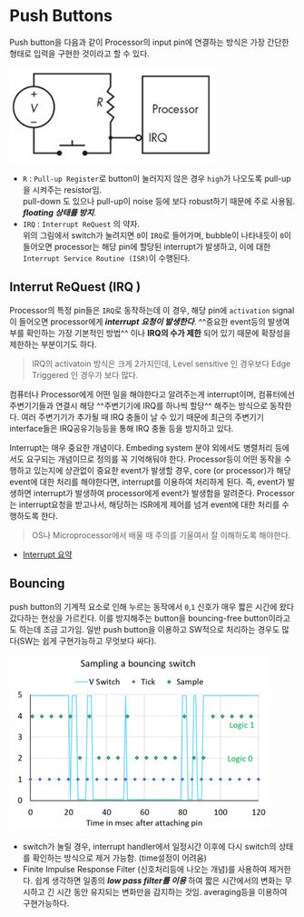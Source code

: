 # Push Buttons 

Push button을 다음과 같이 Processor의 input pin에 연결하는 방식은 가장 간단한 형태로 입력을 구현한 것이라고 할 수 있다.

![button](img/simple_pushbutton.png)

* `R` : `Pull-up Register`로 button이 눌러지지 않은 경우 `high`가 나오도록 pull-up을 시켜주는 resistor임.  
        pull-down 도 있으나 pull-up이 noise 등에 보다 robust하기 때문에 주로 사용됨. ***floating 상태를 방지***.
* `IRQ` : `Interrupt ReQuest` 의 약자.  
        위의 그림에서 switch가 눌려지면 `0`이 `IRQ`로 들어가며, bubble이 나타내듯이 `0`이 들어오면 processor는 해당 pin에 할당된 interrupt가 발생하고, 이에 대한 `Interrupt Service Routine (ISR)`이 수행된다.


## Interrut ReQuest (IRQ )

Processor의 특정 pin들은 `IRQ`로 동작하는데 이 경우, 해당 pin에 `activation` signal이 들어오면 processor에게 ***interrupt 요청이 발생한다***. ^^중요한 event등의 발생여부를 확인하는 가장 기본적인 방법^^ 이나 **IRQ의 수가 제한** 되어 있기 때문에 확장성을 제한하는 부분이기도 하다. 

> IRQ의 activatoin 방식은 크게 2가지인데, Level sensitive 인 경우보다 Edge Triggered 인 경우가 보다 많다.


 컴퓨터나 Processor에게 어떤 일을 해야한다고 알려주는게 interrupt이며, 컴퓨터에선 주변기기들과 연결시 해당 ^^주변기기에 IRQ를 하나씩 할당^^ 해주는 방식으로 동작한다. 여러 주변기기가 추가될 때 IRQ 충돌이 날 수 있기 때문에 최근의 주변기기 interface들은 IRQ공유기능등을 통해 IRQ 충돌 등을 방지하고 있다.

Interrupt는 매우 중요한 개념이다. Embeding system 분야 외에서도 병렬처리 등에서도 요구되는 개념이므로 정의를 꼭 기억해둬야 한다. Processor등이 어떤 동작을 수행하고 있는지에 상관없이 중요한 event가 발생할 경우, core (or processor)가 해당 event에 대한 처리를 해야한다면, interrupt를 이용하여 처리하게 된다. 즉, event가 발생하면 interrupt가 발생하여 processor에게 event가 발생함을 알려준다. Processor는 interrupt요청을 받고나서, 해당하는 ISR에게 제어를 넘겨 event에 대한 처리를 수행하도록 한다. 

> OS나 Microprocessor에서 배울 때 주의를 기울여서 잘 이해하도록 해야한다.

* [Interrupt 요약](https://dsaint31.tistory.com/entry/CE-Interrupt-%EC%9A%94%EC%95%BD-Computer-%EA%B8%B0%EC%A4%80)


## Bouncing

push button의 기계적 요소로 인해 누르는 동작에서 `0`,`1` 신호가 매우 짧은 시간에 왔다갔다하는 현상을 가르킨다. 이를 방지해주는 button을 bouncing-free button이라고도 하는데 조금 고가임.
일반 push button을 이용하고 SW적으로 처리하는 경우도 많다(SW는 쉽게 구현가능하고 무엇보다 싸다).

![bouncing](img/bouncing.png)

* switch가 눌릴 경우, interrupt handler에서 일정시간 이후에 다시 switch의 상태를 확인하는 방식으로 제거 가능함. (time설정이 어려움)
* Finite Impulse Response Filter (신호처리등에 나오는 개념)를 사용하여 제거한다. 쉽게 생각하면 일종의 ***low pass filter를 이용*** 하여 짧은 시간에서의 변화는 무시하고 긴 시간 동안 유지되는 변화만을 감지하는 것임. averaging등을 이용하여 구현가능하다.


